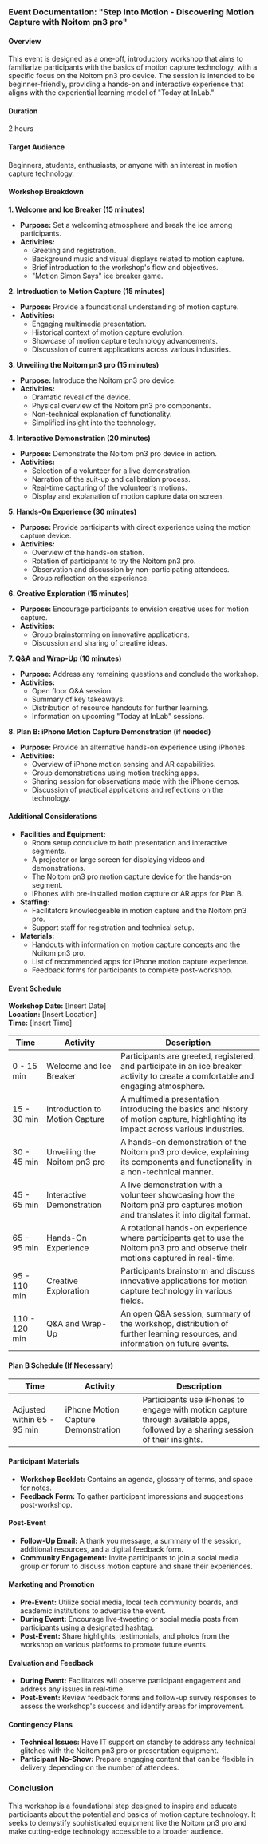 ### Event Documentation: "Step Into Motion - Discovering Motion Capture with Noitom pn3 pro"

#### Overview

This event is designed as a one-off, introductory workshop that aims to familiarize participants with the basics of motion capture technology, with a specific focus on the Noitom pn3 pro device. The session is intended to be beginner-friendly, providing a hands-on and interactive experience that aligns with the experiential learning model of "Today at InLab."

#### Duration

2 hours

#### Target Audience

Beginners, students, enthusiasts, or anyone with an interest in motion capture technology.

#### Workshop Breakdown

**1. Welcome and Ice Breaker (15 minutes)**
   - **Purpose:** Set a welcoming atmosphere and break the ice among participants.
   - **Activities:**
     - Greeting and registration.
     - Background music and visual displays related to motion capture.
     - Brief introduction to the workshop's flow and objectives.
     - "Motion Simon Says" ice breaker game.

**2. Introduction to Motion Capture (15 minutes)**
   - **Purpose:** Provide a foundational understanding of motion capture.
   - **Activities:**
     - Engaging multimedia presentation.
     - Historical context of motion capture evolution.
     - Showcase of motion capture technology advancements.
     - Discussion of current applications across various industries.

**3. Unveiling the Noitom pn3 pro (15 minutes)**
   - **Purpose:** Introduce the Noitom pn3 pro device.
   - **Activities:**
     - Dramatic reveal of the device.
     - Physical overview of the Noitom pn3 pro components.
     - Non-technical explanation of functionality.
     - Simplified insight into the technology.

**4. Interactive Demonstration (20 minutes)**
   - **Purpose:** Demonstrate the Noitom pn3 pro device in action.
   - **Activities:**
     - Selection of a volunteer for a live demonstration.
     - Narration of the suit-up and calibration process.
     - Real-time capturing of the volunteer's motions.
     - Display and explanation of motion capture data on screen.

**5. Hands-On Experience (30 minutes)**
   - **Purpose:** Provide participants with direct experience using the motion capture device.
   - **Activities:**
     - Overview of the hands-on station.
     - Rotation of participants to try the Noitom pn3 pro.
     - Observation and discussion by non-participating attendees.
     - Group reflection on the experience.

**6. Creative Exploration (15 minutes)**
   - **Purpose:** Encourage participants to envision creative uses for motion capture.
   - **Activities:**
     - Group brainstorming on innovative applications.
     - Discussion and sharing of creative ideas.

**7. Q&A and Wrap-Up (10 minutes)**
   - **Purpose:** Address any remaining questions and conclude the workshop.
   - **Activities:**
     - Open floor Q&A session.
     - Summary of key takeaways.
     - Distribution of resource handouts for further learning.
     - Information on upcoming "Today at InLab" sessions.

**8. Plan B: iPhone Motion Capture Demonstration (if needed)**
   - **Purpose:** Provide an alternative hands-on experience using iPhones.
   - **Activities:**
     - Overview of iPhone motion sensing and AR capabilities.
     - Group demonstrations using motion tracking apps.
     - Sharing session for observations made with the iPhone demos.
     - Discussion of practical applications and reflections on the technology.

#### Additional Considerations
   - **Facilities and Equipment:**
     - Room setup conducive to both presentation and interactive segments.
     - A projector or large screen for displaying videos and demonstrations.
     - The Noitom pn3 pro motion capture device for the hands-on segment.
     - iPhones with pre-installed motion capture or AR apps for Plan B.
   - **Staffing:**
     - Facilitators knowledgeable in motion capture and the Noitom pn3 pro.
     - Support staff for registration and technical setup.
   - **Materials:**
     - Handouts with information on motion capture concepts and the Noitom pn3 pro.
     - List of recommended apps for iPhone motion capture experience.
     - Feedback forms for participants to complete post-workshop.


#### Event Schedule

**Workshop Date:** [Insert Date]  
**Location:** [Insert Location]  
**Time:** [Insert Time]

| Time | Activity | Description |
| --- | --- | --- |
| 0 - 15 min | Welcome and Ice Breaker | Participants are greeted, registered, and participate in an ice breaker activity to create a comfortable and engaging atmosphere. |
| 15 - 30 min | Introduction to Motion Capture | A multimedia presentation introducing the basics and history of motion capture, highlighting its impact across various industries. |
| 30 - 45 min | Unveiling the Noitom pn3 pro | A hands-on demonstration of the Noitom pn3 pro device, explaining its components and functionality in a non-technical manner. |
| 45 - 65 min | Interactive Demonstration | A live demonstration with a volunteer showcasing how the Noitom pn3 pro captures motion and translates it into digital format. |
| 65 - 95 min | Hands-On Experience | A rotational hands-on experience where participants get to use the Noitom pn3 pro and observe their motions captured in real-time. |
| 95 - 110 min | Creative Exploration | Participants brainstorm and discuss innovative applications for motion capture technology in various fields. |
| 110 - 120 min | Q&A and Wrap-Up | An open Q&A session, summary of the workshop, distribution of further learning resources, and information on future events. |

#### Plan B Schedule (If Necessary)

| Time | Activity | Description |
| --- | --- | --- |
| Adjusted within 65 - 95 min | iPhone Motion Capture Demonstration | Participants use iPhones to engage with motion capture through available apps, followed by a sharing session of their insights. |

#### Participant Materials

- **Workshop Booklet:** Contains an agenda, glossary of terms, and space for notes.
- **Feedback Form:** To gather participant impressions and suggestions post-workshop.

#### Post-Event

- **Follow-Up Email:** A thank you message, a summary of the session, additional resources, and a digital feedback form.
- **Community Engagement:** Invite participants to join a social media group or forum to discuss motion capture and share their experiences.

#### Marketing and Promotion

- **Pre-Event:** Utilize social media, local tech community boards, and academic institutions to advertise the event.
- **During Event:** Encourage live-tweeting or social media posts from participants using a designated hashtag.
- **Post-Event:** Share highlights, testimonials, and photos from the workshop on various platforms to promote future events.

#### Evaluation and Feedback

- **During Event:** Facilitators will observe participant engagement and address any issues in real-time.
- **Post-Event:** Review feedback forms and follow-up survey responses to assess the workshop's success and identify areas for improvement.

#### Contingency Plans

- **Technical Issues:** Have IT support on standby to address any technical glitches with the Noitom pn3 pro or presentation equipment.
- **Participant No-Show:** Prepare engaging content that can be flexible in delivery depending on the number of attendees.

### Conclusion

This workshop is a foundational step designed to inspire and educate participants about the potential and basics of motion capture technology. It seeks to demystify sophisticated equipment like the Noitom pn3 pro and make cutting-edge technology accessible to a broader audience.
